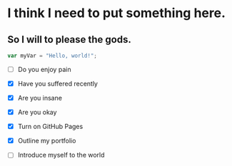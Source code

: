 # I think I need to put something here.
## So I will to please the gods. 
``` javascript
var myVar = "Hello, world!";
```
- [ ] Do you enjoy pain
- [x] Have you suffered recently
- [x] Are you insane
- [x] Are you okay
- [x] Turn on GitHub Pages
- [x] Outline my portfolio
- [ ] Introduce myself to the world


